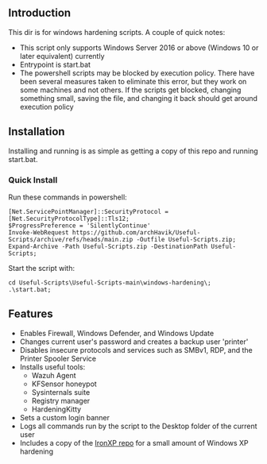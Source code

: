 ## Introduction

This dir is for windows hardening scripts. A couple of quick notes:
- This script only supports Windows Server 2016 or above (Windows 10 or later equivalent) currently
- Entrypoint is start.bat
- The powershell scripts may be blocked by execution policy. There have been several measures taken to eliminate this error, but they work on some machines and not others. If the scripts get blocked, changing something small, saving the file, and changing it back should get around execution policy

## Installation

Installing and running is as simple as getting a copy of this repo and running start.bat.

### Quick Install
Run these commands in powershell:
```
[Net.ServicePointManager]::SecurityProtocol = [Net.SecurityProtocolType]::Tls12;
$ProgressPreference = 'SilentlyContinue'
Invoke-WebRequest https://github.com/archHavik/Useful-Scripts/archive/refs/heads/main.zip -Outfile Useful-Scripts.zip;
Expand-Archive -Path Useful-Scripts.zip -DestinationPath Useful-Scripts;
```

Start the script with:
```
cd Useful-Scripts\Useful-Scripts-main\windows-hardening\;
.\start.bat;
```

## Features
- Enables Firewall, Windows Defender, and Windows Update
- Changes current user's password and creates a backup user 'printer'
- Disables insecure protocols and services such as SMBv1, RDP, and the Printer Spooler Service
- Installs useful tools:
	- Wazuh Agent
	- KFSensor honeypot
	- Sysinternals suite
	- Registry manager
	- HardeningKitty
- Sets a custom login banner
- Logs all commands run by the script to the Desktop folder of the current user
- Includes a copy of the [IronXP repo](https://github.com/d3coder/IronXP) for a small amount of Windows XP hardening
